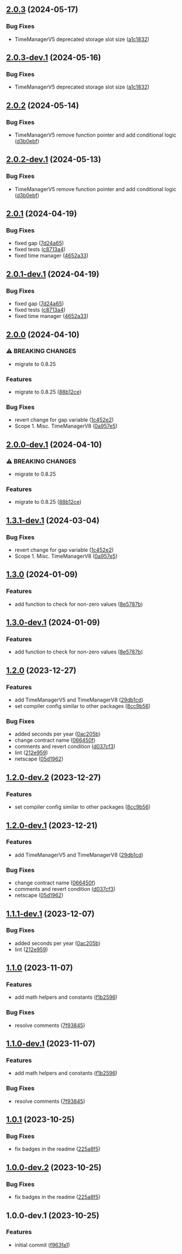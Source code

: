 ## [2.0.3](https://github.com/VenusProtocol/solidity-utilities/compare/v2.0.2...v2.0.3) (2024-05-17)


### Bug Fixes

* TimeManagerV5 deprecated storage slot size ([a1c1832](https://github.com/VenusProtocol/solidity-utilities/commit/a1c18320e910a647f99353aa330007a14da492fd))

## [2.0.3-dev.1](https://github.com/VenusProtocol/solidity-utilities/compare/v2.0.2...v2.0.3-dev.1) (2024-05-16)


### Bug Fixes

* TimeManagerV5 deprecated storage slot size ([a1c1832](https://github.com/VenusProtocol/solidity-utilities/commit/a1c18320e910a647f99353aa330007a14da492fd))

## [2.0.2](https://github.com/VenusProtocol/solidity-utilities/compare/v2.0.1...v2.0.2) (2024-05-14)


### Bug Fixes

* TimeManagerV5 remove function pointer and add conditional logic ([d3b0ebf](https://github.com/VenusProtocol/solidity-utilities/commit/d3b0ebf3b175b3e14c6783c8c659d09f47b0cf7b))

## [2.0.2-dev.1](https://github.com/VenusProtocol/solidity-utilities/compare/v2.0.1...v2.0.2-dev.1) (2024-05-13)


### Bug Fixes

* TimeManagerV5 remove function pointer and add conditional logic ([d3b0ebf](https://github.com/VenusProtocol/solidity-utilities/commit/d3b0ebf3b175b3e14c6783c8c659d09f47b0cf7b))

## [2.0.1](https://github.com/VenusProtocol/solidity-utilities/compare/v2.0.0...v2.0.1) (2024-04-19)


### Bug Fixes

* fixed gap ([7d24a65](https://github.com/VenusProtocol/solidity-utilities/commit/7d24a656b2477d29021d6748d839cd949e9bf0c3))
* fixed tests ([c8713a4](https://github.com/VenusProtocol/solidity-utilities/commit/c8713a4326271c1a1d3bc7da28734b1f6f023aad))
* fixed time manager ([4652a33](https://github.com/VenusProtocol/solidity-utilities/commit/4652a3347ab2a9ccd7c97bf23610d06da42b2d8f))

## [2.0.1-dev.1](https://github.com/VenusProtocol/solidity-utilities/compare/v2.0.0...v2.0.1-dev.1) (2024-04-19)


### Bug Fixes

* fixed gap ([7d24a65](https://github.com/VenusProtocol/solidity-utilities/commit/7d24a656b2477d29021d6748d839cd949e9bf0c3))
* fixed tests ([c8713a4](https://github.com/VenusProtocol/solidity-utilities/commit/c8713a4326271c1a1d3bc7da28734b1f6f023aad))
* fixed time manager ([4652a33](https://github.com/VenusProtocol/solidity-utilities/commit/4652a3347ab2a9ccd7c97bf23610d06da42b2d8f))

## [2.0.0](https://github.com/VenusProtocol/solidity-utilities/compare/v1.3.0...v2.0.0) (2024-04-10)


### ⚠ BREAKING CHANGES

* migrate to 0.8.25

### Features

* migrate to 0.8.25 ([88b12ce](https://github.com/VenusProtocol/solidity-utilities/commit/88b12ce1f501b650eeacb8664d0fc744f1c3b61b))


### Bug Fixes

* revert change for gap variable ([1c452e2](https://github.com/VenusProtocol/solidity-utilities/commit/1c452e2a14833716640458716bec6b1c6bf67ecf))
* Scope 1. Misc. TimeManagerV8 ([0a957e5](https://github.com/VenusProtocol/solidity-utilities/commit/0a957e59733ca79b3cf547974a39a3b435c87b0a))

## [2.0.0-dev.1](https://github.com/VenusProtocol/solidity-utilities/compare/v1.3.1-dev.1...v2.0.0-dev.1) (2024-04-10)


### ⚠ BREAKING CHANGES

* migrate to 0.8.25

### Features

* migrate to 0.8.25 ([88b12ce](https://github.com/VenusProtocol/solidity-utilities/commit/88b12ce1f501b650eeacb8664d0fc744f1c3b61b))

## [1.3.1-dev.1](https://github.com/VenusProtocol/solidity-utilities/compare/v1.3.0...v1.3.1-dev.1) (2024-03-04)


### Bug Fixes

* revert change for gap variable ([1c452e2](https://github.com/VenusProtocol/solidity-utilities/commit/1c452e2a14833716640458716bec6b1c6bf67ecf))
* Scope 1. Misc. TimeManagerV8 ([0a957e5](https://github.com/VenusProtocol/solidity-utilities/commit/0a957e59733ca79b3cf547974a39a3b435c87b0a))

## [1.3.0](https://github.com/VenusProtocol/solidity-utilities/compare/v1.2.0...v1.3.0) (2024-01-09)


### Features

* add function to check for non-zero values ([8e5787b](https://github.com/VenusProtocol/solidity-utilities/commit/8e5787bfe8af37077b6f6a68732a33d0551eac79))

## [1.3.0-dev.1](https://github.com/VenusProtocol/solidity-utilities/compare/v1.2.0...v1.3.0-dev.1) (2024-01-09)


### Features

* add function to check for non-zero values ([8e5787b](https://github.com/VenusProtocol/solidity-utilities/commit/8e5787bfe8af37077b6f6a68732a33d0551eac79))

## [1.2.0](https://github.com/VenusProtocol/solidity-utilities/compare/v1.1.0...v1.2.0) (2023-12-27)


### Features

* add TimeManagerV5 and TimeManagerV8 ([29db1cd](https://github.com/VenusProtocol/solidity-utilities/commit/29db1cdc8455a04736fcc2fc5e5cf6221aa5050d))
* set compiler config similar to other packages ([8cc9b56](https://github.com/VenusProtocol/solidity-utilities/commit/8cc9b560e38b0692023b536be0ae3cbb3f228aa2))


### Bug Fixes

* added seconds per year ([0ac205b](https://github.com/VenusProtocol/solidity-utilities/commit/0ac205b92d2a84b9832c764f21bab09bc2a8cda8))
* change contract name ([066450f](https://github.com/VenusProtocol/solidity-utilities/commit/066450f79d1c0872ed9baa39f55ebb2952ebb33f))
* comments and revert condition ([d037cf3](https://github.com/VenusProtocol/solidity-utilities/commit/d037cf33114552e730aee83e209bd4c937d73703))
* lint ([212e959](https://github.com/VenusProtocol/solidity-utilities/commit/212e9590568ba433a2d5b7b40445374143f20561))
* netscape ([05d1962](https://github.com/VenusProtocol/solidity-utilities/commit/05d19627e649cc456e15dcf2da9671d19ccfe4fa))

## [1.2.0-dev.2](https://github.com/VenusProtocol/solidity-utilities/compare/v1.2.0-dev.1...v1.2.0-dev.2) (2023-12-27)


### Features

* set compiler config similar to other packages ([8cc9b56](https://github.com/VenusProtocol/solidity-utilities/commit/8cc9b560e38b0692023b536be0ae3cbb3f228aa2))

## [1.2.0-dev.1](https://github.com/VenusProtocol/solidity-utilities/compare/v1.1.1-dev.1...v1.2.0-dev.1) (2023-12-21)


### Features

* add TimeManagerV5 and TimeManagerV8 ([29db1cd](https://github.com/VenusProtocol/solidity-utilities/commit/29db1cdc8455a04736fcc2fc5e5cf6221aa5050d))


### Bug Fixes

* change contract name ([066450f](https://github.com/VenusProtocol/solidity-utilities/commit/066450f79d1c0872ed9baa39f55ebb2952ebb33f))
* comments and revert condition ([d037cf3](https://github.com/VenusProtocol/solidity-utilities/commit/d037cf33114552e730aee83e209bd4c937d73703))
* netscape ([05d1962](https://github.com/VenusProtocol/solidity-utilities/commit/05d19627e649cc456e15dcf2da9671d19ccfe4fa))

## [1.1.1-dev.1](https://github.com/VenusProtocol/solidity-utilities/compare/v1.1.0...v1.1.1-dev.1) (2023-12-07)


### Bug Fixes

* added seconds per year ([0ac205b](https://github.com/VenusProtocol/solidity-utilities/commit/0ac205b92d2a84b9832c764f21bab09bc2a8cda8))
* lint ([212e959](https://github.com/VenusProtocol/solidity-utilities/commit/212e9590568ba433a2d5b7b40445374143f20561))

## [1.1.0](https://github.com/VenusProtocol/solidity-utilities/compare/v1.0.1...v1.1.0) (2023-11-07)


### Features

* add math helpers and constants ([f1b2596](https://github.com/VenusProtocol/solidity-utilities/commit/f1b2596b8f508be48cce1bf5f4643dbe8a91467a))


### Bug Fixes

* resolve comments ([7f93845](https://github.com/VenusProtocol/solidity-utilities/commit/7f938459cad0743da83718dcb48f4678bed52c77))

## [1.1.0-dev.1](https://github.com/VenusProtocol/solidity-utilities/compare/v1.0.1...v1.1.0-dev.1) (2023-11-07)


### Features

* add math helpers and constants ([f1b2596](https://github.com/VenusProtocol/solidity-utilities/commit/f1b2596b8f508be48cce1bf5f4643dbe8a91467a))


### Bug Fixes

* resolve comments ([7f93845](https://github.com/VenusProtocol/solidity-utilities/commit/7f938459cad0743da83718dcb48f4678bed52c77))

## [1.0.1](https://github.com/VenusProtocol/solidity-utilities/compare/v1.0.0...v1.0.1) (2023-10-25)


### Bug Fixes

* fix badges in the readme ([225a8f5](https://github.com/VenusProtocol/solidity-utilities/commit/225a8f5d2fcdc794439e18688210b52155bc9d41))

## [1.0.0-dev.2](https://github.com/VenusProtocol/solidity-utilities/compare/v1.0.0-dev.1...v1.0.0-dev.2) (2023-10-25)


### Bug Fixes

* fix badges in the readme ([225a8f5](https://github.com/VenusProtocol/solidity-utilities/commit/225a8f5d2fcdc794439e18688210b52155bc9d41))

## 1.0.0-dev.1 (2023-10-25)


### Features

* initial commit ([f963fa1](https://github.com/VenusProtocol/solidity-utilities/commit/f963fa1d094c375b499691c62547a40125f30f67))

